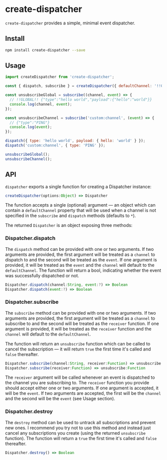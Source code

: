 # create-dispatcher

`create-dispatcher` provides a simple, minimal event dispatcher.

## Install
```bash
npm install create-dispatcher --save
```

## Usage
```js
import createDispatcher from 'create-dispatcher';

const { dispatch, subscribe } = createDispatcher({ defaultChannel: '!!GLOBAL!!' });

const unsubscribeGlobal = subscribe((channel, event) => {
  // !!GLOBAL!! {"type":"hello world","payload":{"hello":"world"}}
  console.log(channel, event);
});

const unsubscribeChannel = subscribe('custom:channel', (event) => {
  // {"type":"PING"}
  console.log(event);
});

dispatch({ type: 'hello world', payload: { hello: 'world' } });
dispatch('custom:channel', { type: 'PING' });

unsubscribeGlobal();
unsubscribeChannel();
```

## API

`dispatcher` exports a single function for creating a Dispatcher instance:

```js
createDispatcher(options:Object) => Dispatcher
```

The function accepts a single (optional) argument — an object which can contain a `defaultChannel` property that will be used when a channel is not specified in the `subscribe` and `dispatch` methods (defaults to `*`).

The returned `Dispatcher` is an object exposing three methods:

### Dispatcher.dispatch

The `dispatch` method can be provided with one or two arguments. If two arguments are provided, the first argument will be treated as a `channel` to dispatch to and the second will be treated as the `event`. If one argument is provided, it will be treated as the `event` and the `channel` will default to the `defaultChannel`. The function will return a bool, indicating whether the event was successfully dispatched or not.

```js
Dispatcher.dispatch(channel:String, event:?) => Boolean
Dispatcher.dispatch(event:?) => Boolean
```

### Dispatcher.subscribe

The `subscribe` method can be provided with one or two arguments. If two arguments are provided, the first argument will be treated as a `channel` to subscribe to and the second will be treated as the `receiver` function. If one argument is provided, it will be treated as the `receiver` function and the `channel` will default to the `defaultChannel`.

The function will return an `unsubscribe` function which can be called to cancel the subscription — it will return `true` the first time it's called and `false` thereafter.

```js
Dispatcher.subscribe(channel:String, receiver:Function) => unsubscribe:Function
Dispatcher.subscribe(receiver:Function) => unsubscribe:Function
```

The `receiver` argument will be called whenever an event is dispatched to the channel you are subscribing to. The `receiver` function you provide should accept either one or two arguments. If one argument is accepted, it will be the `event`. If two arguments are accepted, the first will be the `channel` and the second will be the `event` (see Usage section).

### Dispatcher.destroy

The `destroy` method can be used to untrack all subscriptions and prevent new ones. I recommend you try not to use this method and instead just cancel any subscriptions you create (using the returned `unsubscribe` function). The function will return a `true` the first time it's called and `false` thereafter.

```js
Dispatcher.destroy() => Boolean
```
